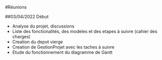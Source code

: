 #Réunions

##03/04/2022 Début
- Analyse du projet, discussions
- Liste des fonctionalités, des modeles et des etapes à suivre (cahier des charges)
- Creation du depot vierge
- Creation de GestionProjet avec les taches à suivre
- Etude du fonctionnement du diagramme de Gantt


